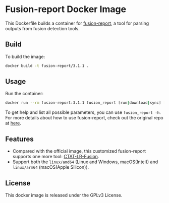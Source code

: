 # Fusion-report Docker Image

This Dockerfile builds a container for [fusion-report](https://github.com/Clinical-Genomics/fusion-report), a tool for parsing outputs from fusion detection tools.


## Build

To build the image:

```bash
docker build -t fusion-report/3.1.1 .
```

## Usage

Run the container:

```bash
docker run --rm fusion-report:3.1.1 fusion_report [run|download|sync] [args]
```

To get help and list all possible parameters, you can use `fusion_report -h`.
For more details about how to use fusion-report, check out the original repo at [here](https://github.com/Clinical-Genomics/fusion-report).

## Features

- Compared with the official image, this customized fusion-report supports one more tool: [CTAT-LR-Fusion](https://github.com/TrinityCTAT/CTAT-LR-fusion).
- Support both the `linux/amd64` (Linux and Windows, macOS(Intel)) and `linux/arm64` (macOS(Apple Silicon)).

## License

This docker image is released under the GPLv3 License.
